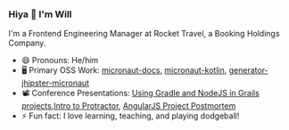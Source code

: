 ### Hiya 👋 I'm Will

I'm a Frontend Engineering Manager at Rocket Travel, a Booking Holdings Company. 

- 😄 Pronouns: He/him
- 🖥️ Primary OSS Work: [micronaut-docs](https://github.com/micronaut-projects/micronaut-docs), [micronaut-kotlin](https://github.com/micronaut-projects/micronaut-kotlin/), [generator-jhipster-micronaut](https://github.com/jhipster/generator-jhipster-micronaut)
- 📽️ Conference Presentations: [Using Gradle and NodeJS in Grails projects](https://github.com/willbuck/g3-2016-grails-gradle-node),[Intro to Protractor](https://github.com/willbuck/midwestjs-2015-protractor), [AngularJS Project Postmortem](https://github.com/willbuck/AngularProjectPostmortem)
- ⚡ Fun fact: I love learning, teaching, and playing dodgeball!
